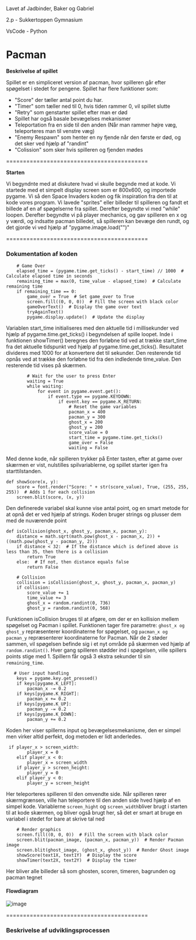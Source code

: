 Lavet af Jadbinder, Baker og Gabriel

2.p - Sukkertoppen Gymnasium

VsCode - Python


# Pacman

**Beskrivelse af spillet**

Spillet er en simpliceret version af pacman, hvor spilleren går efter spøgelset i stedet for pengene. Spillet har flere funktioner som: 

- "Score" der tæller antal point du har. 
- "Timer" som tæller ned til 0, hvis tiden rammer 0, vil spillet slutte
- "Retry" som genstarter spillet efter man er død
- Spillet har også basale bevægelses mekanismer  
- Teleportation fra en side til den anden (Når man rammer højre væg, teleporteres man til venstre væg)
- "Enemy Respawn" som henter en ny fjende når den første er død, og det sker ved hjælp af "randint"
- "Colission" som sker hvis spilleren og fjenden mødes

==========================================

**Starten**

Vi begyndnte med at diskutere hvad vi skulle begynde med at kode. Vi startede med et simpelt display screen som er 800x600, og importede pygame. Vi så den Space Invaders koden og fik inspiration fra den til at kode vores program. Vi lavede "sprites" eller billeder til spilleren og fandt et billede af en af spøgelserne fra spillet. Derefter begyndte vi med "while" loopen. Derefter begyndte vi på player mechanics, og gav spilleren en x og y værdi, og indsatte pacman billedet, så spilleren kan bevæge den rundt, og det gjorde vi ved hjælp af "pygame.image.load("")"

==========================================
### Dokumentation af koden

```
    # Game Over
    elapsed_time = (pygame.time.get_ticks() - start_time) // 1000  # Calculate elapsed time in seconds
    remaining_time = max(0, time_value - elapsed_time)  # Calculate remaining time
    if remaining_time == 0:
        game_over = True  # Set game_over to True
        screen.fill((0, 0, 0))  # Fill the screen with black color
        gameOverText()  # Display the game over text
        tryAgainText()
        pygame.display.update()  # Update the display
```

Variablen start_time initialiseres med den aktuelle tid i millisekunder ved hjælp af pygame.time.get_ticks() i begyndelsen af spille loopet.
Inde i funktionen showTimer() beregnes den forløbne tid ved at trække start_time fra det aktuelle tidspunkt ved hjælp af pygame.time.get_ticks(). Resultatet divideres med 1000 for at konvertere det til sekunder.
Den resterende tid opnås ved at trække den forløbne tid fra den indledende time_value.
Den resterende tid vises på skærmen.

```
        # Wait for the user to press Enter
        waiting = True
        while waiting:
            for event in pygame.event.get():
                if event.type == pygame.KEYDOWN:
                    if event.key == pygame.K_RETURN:
                        # Reset the game variables
                        pacman_x = 400
                        pacman_y = 300
                        ghost_x = 200
                        ghost_y = 200
                        score_value = 0
                        start_time = pygame.time.get_ticks()
                        game_over = False
                        waiting = False
```

Med denne kode, når spilleren trykker på Enter tasten, efter at game over skærmen er vist, nulstilles spilvariablerne, og spillet starter igen fra starttilstanden.

```
def showScore(x, y):
    score = font.render("Score: " + str(score_value), True, (255, 255, 255))  # Adds 1 for each collision
    screen.blit(score, (x, y))
```

Den definerede variabel skal kunne vise antal point, og en smart metode for at opnå det er ved hjælp af strings. Koden bruger strings og plusser dem med de nuværende point

```
def isCollision(ghost_x, ghost_y, pacman_x, pacman_y):
    distance = math.sqrt(math.pow(ghost_x - pacman_x, 2)) + ((math.pow(ghost_y - pacman_y, 2)))
    if distance < 32:  # If the distance which is defined above is less than 35, then there is a collision
        return True
    else:  # If not, then distance equals false
        return False

    # Collision
    collision = isCollision(ghost_x, ghost_y, pacman_x, pacman_y)
    if collision:
        score_value += 1
        time_value += 3
        ghost_x = random.randint(0, 736)
        ghost_y = random.randint(0, 568)
```

Funktionen isCollision bruges til at afgøre, om der er en kollision mellem spøgelset og Pacman i spillet.
Funktionen tager fire parametre: ``ghost_x og ghost_y`` repræsenterer koordinaterne for spøgelset, og ``pacman_x og pacman_y`` repræsenterer koordinaterne for Pacman.
Når de 2 støder sammen, vil spøgelsen befinde sig i et nyt område på skærmen ved hjælp af ``random.randint()``. Hver gang spilleren stødder ind i spøgelsen, ville spillers points stige med 1. 
Spillern får også 3 ekstra sekunder til sin ``remaining_time``.

```
   # User input handling
    keys = pygame.key.get_pressed()
    if keys[pygame.K_LEFT]:
        pacman_x -= 0.2
    if keys[pygame.K_RIGHT]:
        pacman_x += 0.2
    if keys[pygame.K_UP]:
        pacman_y -= 0.2
    if keys[pygame.K_DOWN]:
        pacman_y += 0.2
```

Koden her viser spillerns input og bevægelsesmekanisme, den er simpel men virker altid perfekt, dog metoden er lidt anderledes. 

```
 if player_x > screen_width:
        player_x = 0
    elif player_x < 0:
        player_x = screen_width
    if player_y > screen_height:
        player_y = 0
    elif player_y < 0:
        player_y = screen_height
```

Her teleporteres spilleren til den omvendte side. Når spilleren rører skærmgrænsen, ville han teleportere til den anden side hved hjælp af en simpel kode.
Variablerne ``screen_hight`` og ``screen_width``bliver brugt i starten til at kode skærmen, og bliver også brugt her, så det er smart at bruge en variabel i stedet for bare at skrive tal ned

```
    # Render graphics
    screen.fill((0, 0, 0))  # Fill the screen with black color
    screen.blit(pacman_image, (pacman_x, pacman_y))  # Render Pacman image
    screen.blit(ghost_image, (ghost_x, ghost_y))  # Render Ghost image
    showScore(text1X, text1Y)  # Display the score
    showTimer(text2X, text2Y)  # Display the timer
```

Her bliver alle billeder så som ghosten, scoren, timeren, bagrunden og pacman tegnet

#### Flowdiagram

![image](https://github.com/Toorzinho/Pacman/assets/146086727/e384f0a1-76d1-4db6-a3bb-c4b28ffc53d6)

==========================================

### Beskrivelse af udviklingsprocessen




